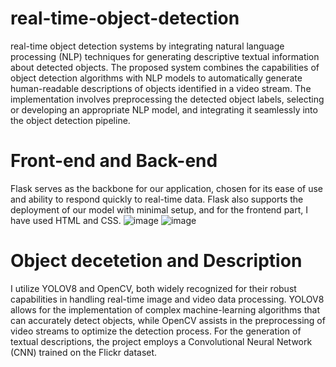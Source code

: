 # real-time-object-detection
real-time object detection systems by integrating natural language processing (NLP) techniques for generating descriptive textual information about detected objects. The proposed system combines the capabilities of object detection algorithms with NLP models to automatically generate human-readable descriptions of objects identified in a video stream. The implementation involves preprocessing the detected object labels, selecting or developing an appropriate NLP model, and integrating it seamlessly into the object detection pipeline.
# Front-end and Back-end
Flask serves as the backbone for our application, chosen for its ease of use and ability to respond quickly to real-time data. Flask also supports the deployment of our model with minimal setup, and for the frontend part, I have used HTML and CSS.
![image](https://github.com/saishankar912/real-time-object-detection/assets/154368009/58588a76-ed13-4291-822d-5ae290d610fa)
![image](https://github.com/saishankar912/real-time-object-detection/assets/154368009/bdbe62ce-36fb-4e74-8619-528cd3c3b5e7)
# Object decetetion and Description
I utilize YOLOV8 and OpenCV, both widely recognized for their robust capabilities in handling real-time image and video data processing. YOLOV8 allows for the implementation of complex machine-learning algorithms that can accurately detect objects, while OpenCV assists in the preprocessing of video streams to optimize the detection process.
For the generation of textual descriptions, the project employs a Convolutional Neural Network (CNN) trained on the Flickr dataset.
